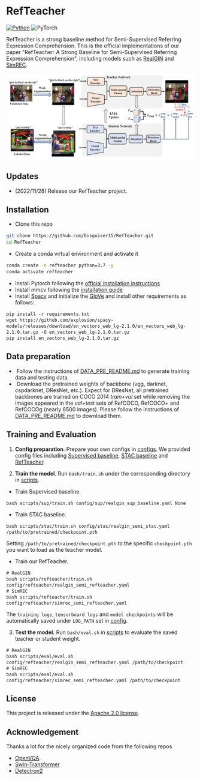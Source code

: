 # RefTeacher

[![Python](https://img.shields.io/badge/python-blue.svg)](https://www.python.org/)
![PyTorch](https://img.shields.io/badge/pytorch-%237732a8)

RefTeacher is a strong baseline method for Semi-Supervised Referring Expression Comprehension. This is the official implementations of our paper  "RefTeacher: A Strong Baseline for Semi-Supervised Referring Expression Comprehension", including models such as [RealGIN](https://ieeexplore.ieee.org/abstract/document/9470913) and [SimREC](https://arxiv.org/abs/2204.07913).


<p align="center">
	<img src="./misc/RefTeacher.jpg" width="800">
</p>


## Updates
- (2022/11/28) Release our RefTeacher project.

## Installation
- Clone this repo
```bash
git clone https://github.com/Disguiser15/RefTeacher.git
cd RefTeacher
```
- Create a conda virtual environment and activate it
```bash
conda create -n refteacher python=3.7 -y
conda activate refteacher
```
- Install Pytorch following the [official installation instructions](https://pytorch.org/get-started/locally/)
- Install mmcv following the [installation guide](https://github.com/open-mmlab/mmcv#installation)
- Install [Spacy](https://spacy.io/) and initialize the [GloVe](https://github-releases.githubusercontent.com/84940268/9f4d5680-4fed-11e9-9dd2-988cce16be55?X-Amz-Algorithm=AWS4-HMAC-SHA256&X-Amz-Credential=AKIAIWNJYAX4CSVEH53A%2F20210815%2Fus-east-1%2Fs3%2Faws4_request&X-Amz-Date=20210815T072922Z&X-Amz-Expires=300&X-Amz-Signature=1bd1bd4fc52057d8ac9eec7720e3dd333e63c234abead471c2df720fb8f04597&X-Amz-SignedHeaders=host&actor_id=48727989&key_id=0&repo_id=84940268&response-content-disposition=attachment%3B%20filename%3Den_vectors_web_lg-2.1.0.tar.gz&response-content-type=application%2Foctet-stream) and install other requirements as follows:
```
pip install -r requirements.txt
wget https://github.com/explosion/spacy-models/releases/download/en_vectors_web_lg-2.1.0/en_vectors_web_lg-2.1.0.tar.gz -O en_vectors_web_lg-2.1.0.tar.gz
pip install en_vectors_web_lg-2.1.0.tar.gz
```

## Data preparation

-  Follow the instructions of  [DATA_PRE_README.md](./DATA_PRE_README.md) to generate training data and testing data.
-  Download the pretrained weights of backbone (vgg, darknet, cspdarknet, DResNet, etc.).  Expect for DResNet, all pretrained backbones are trained on COCO 2014 *train+val*  set while removing the images appeared in the *val+test* sets of RefCOCO, RefCOCO+ and RefCOCOg (nearly 6500 images).  Please follow the instructions of  [DATA_PRE_README.md](./DATA_PRE_README.md) to download them.

## Training and Evaluation 

<!-- 1. Prepare your settings. To train a model, you should  modify ``./config/config.yaml``  to adjust the settings  you want. 
2. Train the model. run ` train.py`  under the main folder to start training:
```
python train.py --config ./config/config.yaml
```
3. Test the model.   Then, you can run ` test.py`  by
```
python test.py --eval-weights ./logs/simrec/1/weights/det_best.pth
```
4. Training log.  Logs are stored in ``./logs`` directory, which records the detailed training curve and accuracy per epoch. If you want to log the visualizations, please  set  ``LOG_IMAGE`` to ``True`` in ``config.yaml``.    -->

1. **Config preparation**. Prepare your own configs in [configs](./config). We provided config files including [Supervised baseline](./config/sup), [STAC baseline](./config/stac) and [RefTeacher](./config/refteacher).

2. **Train the model**. Run `bash/train.sh` under the corresponding directory in [scripts](./scripts).
- Train Supervised baseline.
```shell
bash scripts/sup/train.sh config/sup/realgin_sup_baseline.yaml None
```
- Train STAC baseline.
```shell
bash scripts/stac/train.sh config/stac/realgin_semi_stac.yaml /path/to/pretrained/checkpoint.pth
```
Setting `/path/to/pretrained/checkpoint.pth` to the specific `checkpoint.pth` you want to load as the teacher model.
- Train our RefTeacher.
```shell
# RealGIN
bash scripts/refteacher/train.sh config/refteacher/realgin_semi_refteacher.yaml
# SimREC
bash scripts/refteacher/train.sh config/refteacher/simrec_semi_refteacher.yaml
```
The `training logs`, `tensorboard logs` and `model checkpoints` will be automatically saved under `LOG_PATH` set in [config](./config).

3. **Test the model.** Run `bash/eval.sh` in [scripts](./scripts/eval) to evaluate the saved teacher or student weight.
```shell
# RealGIN
bash scripts/eval/eval.sh config/refteacher/realgin_semi_refteacher.yaml /path/to/checkpoint
# SimREC
bash scripts/eval/eval.sh config/refteacher/simrec_semi_refteacher.yaml /path/to/checkpoint
```

## License

This project is released under the [Apache 2.0 license](LICENSE).


## Acknowledgement

Thanks a lot for the nicely organized code from the following repos
- [OpenVQA](https://github.com/MILVLG/openvqa).
- [Swin-Transformer](https://github.com/microsoft/Swin-Transformer)
- [Detectron2](https://github.com/facebookresearch/detectron2)


